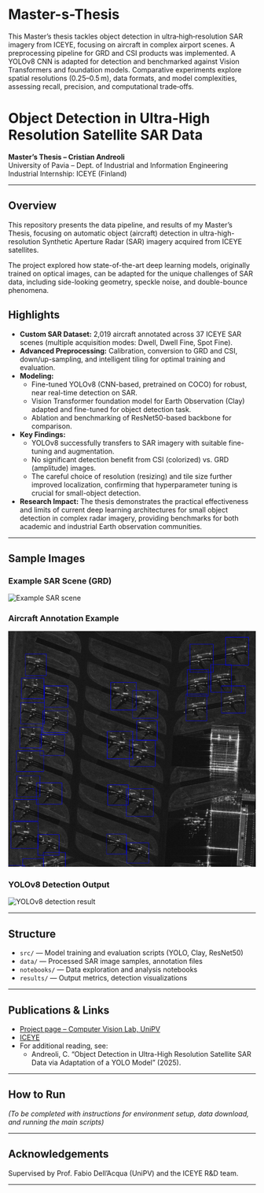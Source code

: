 # Master-s-Thesis

This Master’s thesis tackles object detection in ultra‑high‑resolution SAR imagery from ICEYE, focusing on aircraft in complex airport scenes. A preprocessing pipeline for GRD and CSI products was implemented. A YOLOv8 CNN is adapted for detection and benchmarked against Vision Transformers and foundation models. Comparative experiments explore spatial resolutions (0.25–0.5 m), data formats, and model complexities, assessing recall, precision, and computational trade‑offs.

# Object Detection in Ultra-High Resolution Satellite SAR Data

**Master’s Thesis – Cristian Andreoli**  
University of Pavia – Dept. of Industrial and Information Engineering 
Industrial Internship: ICEYE (Finland)

---

## Overview

This repository presents the data pipeline, and results of my Master’s Thesis, focusing on automatic object (aircraft) detection in ultra-high-resolution Synthetic Aperture Radar (SAR) imagery acquired from ICEYE satellites.

The project explored how state-of-the-art deep learning models, originally trained on optical images, can be adapted for the unique challenges of SAR data, including side-looking geometry, speckle noise, and double-bounce phenomena.

## Highlights

- **Custom SAR Dataset:** 2,019 aircraft annotated across 37 ICEYE SAR scenes (multiple acquisition modes: Dwell, Dwell Fine, Spot Fine).
- **Advanced Preprocessing:** Calibration, conversion to GRD and CSI, down/up-sampling, and intelligent tiling for optimal training and evaluation.
- **Modeling:** 
  - Fine-tuned YOLOv8 (CNN-based, pretrained on COCO) for robust, near real-time detection on SAR.
  - Vision Transformer foundation model for Earth Observation (Clay) adapted and fine-tuned for object detection task.
  - Ablation and benchmarking of ResNet50-based backbone for comparison.
- **Key Findings:**
  - YOLOv8 successfully transfers to SAR imagery with suitable fine-tuning and augmentation.
  - No significant detection benefit from CSI (colorized) vs. GRD (amplitude) images.
  - The careful choice of resolution (resizing) and tile size further improved localization, confirming that hyperparameter tuning is crucial for small-object detection. 
- **Research Impact:** The thesis demonstrates the practical effectiveness and limits of current deep learning architectures for small object detection in complex radar imagery, providing benchmarks for both academic and industrial Earth observation communities.

---

## Sample Images

### Example SAR Scene (GRD)
![Example SAR scene](images/sar_scene_grd.png)

### Aircraft Annotation Example
![Aircraft annotation](images/labels.PNG)

### YOLOv8 Detection Output
![YOLOv8 detection result](images/yolo_detection.png)

---

## Structure

- `src/` — Model training and evaluation scripts (YOLO, Clay, ResNet50)
- `data/` — Processed SAR image samples, annotation files
- `notebooks/` — Data exploration and analysis notebooks
- `results/` — Output metrics, detection visualizations

---

## Publications & Links

- [Project page – Computer Vision Lab, UniPV](https://vision.unipv.it/research/ComputerVision/Fall-detection.html)
- [ICEYE](https://www.iceye.com/)
- For additional reading, see:
  - Andreoli, C. “Object Detection in Ultra-High Resolution Satellite SAR Data via Adaptation of a YOLO Model” (2025).

---

## How to Run

*(To be completed with instructions for environment setup, data download, and running the main scripts)*

---

## Acknowledgements

Supervised by Prof. Fabio Dell’Acqua (UniPV) and the ICEYE R&D team.

---

